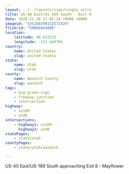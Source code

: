 ```yaml
---
layout: ../../layouts/sign/single.astro
title: US-40 East/US-189 South - Exit 8
date: 2020-12-30 17:01:14 +0000 +0000
imageid: "335288398132572424"
flickrid: "50866944888"
location:
    latitude: 40.633213
    longitude: -111.448784
country:
    name: United States
    slug: united-states
state:
    name: Utah
    slug: utah
county:
    name: Wasatch County
    slug: wasatch
tags:
    - big-green-sign
    - freeway-junction
    - intersection
highway:
    - us189
    - us40
intersections:
    - highway1: us189
      highway2: us40
statePages:
    - state/utah
countyPages:
    - state/utah/wasatch

---
```

US-40 East/US-189 South approaching Exit 8 - Mayflower
